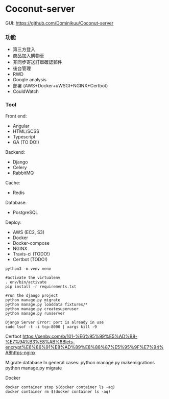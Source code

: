 # Coconut-server

GUI: https://github.com/Dominikuu/Coconut-server

### 功能

- 第三方登入
- 商品加入購物車
- 非同步寄送訂單確認郵件
- 後台管理
- RWD
- Google analysis
- 部署 (AWS+Docker+uWSGI+NGINX+Certbot)
- CouldWatch

### Tool

Front end:
 - Angular
 - HTML/SCSS
 - Typescript
 - GA (TO DO!)
 
 Backend:
 - Django
 - Celery
 - RabbitMQ
 
 Cache:
 - Redis
 
 Database:
 - PostgreSQL
 
 Deploy:
 - AWS (EC2, S3)
 - Docker
 - Docker-compose
 - NGINX
 - Travis-ci (TODO!)
 - Certbot (TODO!)

```
python3 -m venv venv

#activate the virtualenv
. env/bin/activate
pip install -r requirements.txt

#run the django project
python manage.py migrate
python manage.py loaddata fixtures/*
python manage.py createsuperuser
python manage.py runserver 

Django Server Error: port is already in use
sudo lsof -t -i tcp:8000 | xargs kill -9
```
Certbot
https://xenby.com/b/101-%E6%95%99%E5%AD%B8-%E7%94%B3%E8%AB%8Blets-encrypt%E6%86%91%E8%AD%89%E8%88%87%E5%95%9F%E7%94%A8https-nginx

Migrate database
In general cases:
python manage.py makemigrations
python manage.py migrate

Docker
```
docker container stop $(docker container ls -aq)
docker container rm $(docker container ls -aq)
```
